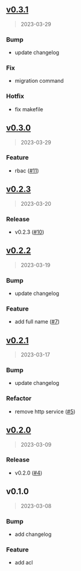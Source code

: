 
<a name="v0.3.1"></a>
## [v0.3.1](https://github.com/krobus00/auth-service/compare/v0.3.0...v0.3.1)

> 2023-03-29

### Bump

* update changelog

### Fix

* migration command

### Hotfix

* fix makefile


<a name="v0.3.0"></a>
## [v0.3.0](https://github.com/krobus00/auth-service/compare/v0.2.3...v0.3.0)

> 2023-03-29

### Feature

* rbac ([#11](https://github.com/krobus00/auth-service/issues/11))


<a name="v0.2.3"></a>
## [v0.2.3](https://github.com/krobus00/auth-service/compare/v0.2.2...v0.2.3)

> 2023-03-20

### Release

* v0.2.3 ([#10](https://github.com/krobus00/auth-service/issues/10))


<a name="v0.2.2"></a>
## [v0.2.2](https://github.com/krobus00/auth-service/compare/v0.2.1...v0.2.2)

> 2023-03-19

### Bump

* update changelog

### Feature

* add full name ([#7](https://github.com/krobus00/auth-service/issues/7))


<a name="v0.2.1"></a>
## [v0.2.1](https://github.com/krobus00/auth-service/compare/v0.2.0...v0.2.1)

> 2023-03-17

### Bump

* update changelog

### Refactor

* remove http service ([#5](https://github.com/krobus00/auth-service/issues/5))


<a name="v0.2.0"></a>
## [v0.2.0](https://github.com/krobus00/auth-service/compare/v0.1.0...v0.2.0)

> 2023-03-09

### Release

* v0.2.0 ([#4](https://github.com/krobus00/auth-service/issues/4))


<a name="v0.1.0"></a>
## v0.1.0

> 2023-03-08

### Bump

* add changelog

### Feature

* add acl

